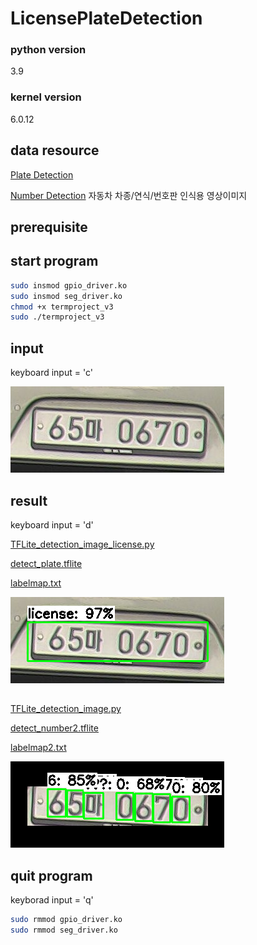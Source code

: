 # LicensePlateDetection
### python version
3.9

### kernel version
6.0.12

## data resource
[Plate Detection](https://www.kaggle.com/datasets/andrewmvd/car-plate-detection)

[Number Detection](https://aihub.or.kr/unitysearch/list.do?kwd=%EC%9E%90%EB%8F%99%EC%B0%A8)
자동차 차종/연식/번호판 인식용 영상이미지

## prerequisite

## start program
```bash
sudo insmod gpio_driver.ko
sudo insmod seg_driver.ko
chmod +x termproject_v3
sudo ./termproject_v3
```

## input
keyboard input = 'c'

<img src="https://github.com/bert13069598/LicensePlateDetection/blob/master/test_license2.png">

## result
keyboard input = 'd'

[TFLite_detection_image_license.py](https://github.com/bert13069598/LicensePlateDetection/blob/master/TFLite_detection_image_license.py)

[detect_plate.tflite](https://github.com/bert13069598/LicensePlateDetection/blob/master/detect_plate.tflite)

[labelmap.txt](https://github.com/bert13069598/LicensePlateDetection/blob/master/labelmap.txt)

<img src="https://github.com/bert13069598/LicensePlateDetection/blob/master/results/test_license2.png">

##

[TFLite_detection_image.py](https://github.com/bert13069598/LicensePlateDetection/blob/master/TFLite_detection_image.py)

[detect_number2.tflite](https://github.com/bert13069598/LicensePlateDetection/blob/master/detect_number2.tflite)

[labelmap2.txt](https://github.com/bert13069598/LicensePlateDetection/blob/master/labelmap2.txt)

<img src="https://github.com/bert13069598/LicensePlateDetection/blob/master/results/test_license2_crop0.png">

## quit program
keyborad input = 'q'
```bash
sudo rmmod gpio_driver.ko
sudo rmmod seg_driver.ko
```
